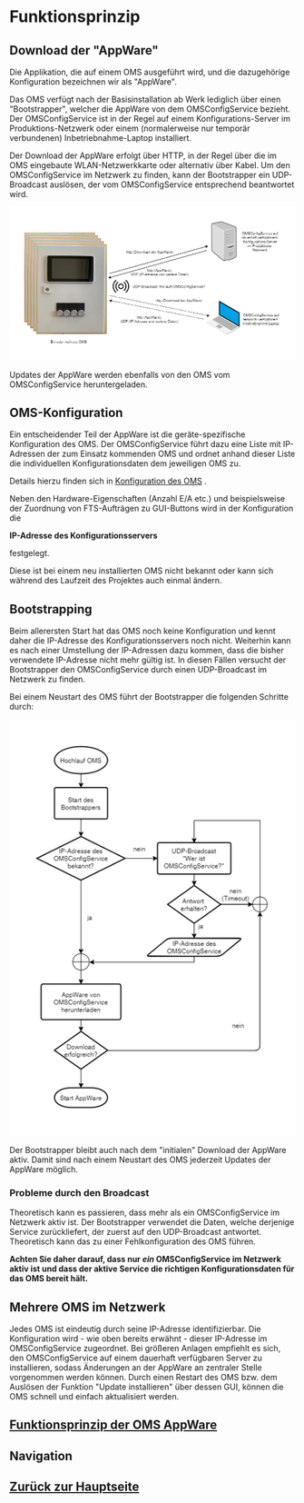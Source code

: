 # Funktionsprinzip

## Download der "AppWare"

Die Applikation, die auf einem OMS ausgeführt wird, und die dazugehörige Konfiguration bezeichnen wir als "AppWare". 

Das OMS verfügt nach der Basisinstallation ab Werk lediglich über einen "Bootstrapper", welcher die AppWare von dem OMSConfigService bezieht. Der OMSConfigService ist in der Regel auf einem Konfigurations-Server im Produktions-Netzwerk oder einem (normalerweise nur temporär verbundenen) Inbetriebnahme-Laptop installiert.  

Der Download der AppWare erfolgt über HTTP, in der Regel über die im OMS eingebaute WLAN-Netzwerkkarte oder alternativ über Kabel. Um den OMSConfigService im Netzwerk zu finden, kann der Bootstrapper ein UDP-Broadcast auslösen, der vom OMSConfigService entsprechend beantwortet wird.

![Verbindung zum OMSConfigService](./OMSOverview.png?raw=true "Verbindung zu einem Server mit OMSConfigService")


Updates der AppWare werden ebenfalls von den OMS vom OMSConfigService heruntergeladen.

## OMS-Konfiguration
Ein entscheidender Teil der AppWare ist die geräte-spezifische Konfiguration des OMS. Der OMSConfigService führt dazu eine Liste mit IP-Adressen der zum Einsatz kommenden OMS und ordnet anhand dieser Liste die individuellen Konfigurationsdaten dem jeweiligen OMS zu.

Details hierzu finden sich in 
[Konfiguration des OMS](../configuration/configuration_main.md)
.

Neben den Hardware-Eigenschaften (Anzahl E/A etc.) und beispielsweise der Zuordnung von FTS-Aufträgen zu GUI-Buttons wird in der Konfiguration die 

  **IP-Adresse des Konfigurationsservers**

festgelegt.

Diese ist bei einem neu installierten OMS nicht bekannt oder kann sich während des Laufzeit des Projektes auch einmal ändern.

## Bootstrapping
Beim allerersten Start hat das OMS noch keine Konfiguration und kennt daher die IP-Adresse des Konfigurationsservers noch nicht. Weiterhin kann es nach einer Umstellung der IP-Adressen dazu kommen, dass die bisher verwendete IP-Adresse nicht mehr gültig ist. In diesen Fällen versucht der Bootstrapper den OMSConfigService durch einen UDP-Broadcast im Netzwerk zu finden. 

Bei einem Neustart des OMS führt der Bootstrapper die folgenden Schritte durch:

![Bootstrapping der AppWare](./BootstrapperFlow.png?raw=true "OMS Bootstrapping der AppWare")


Der Bootstrapper bleibt auch nach dem "initialen" Download der AppWare aktiv. Damit sind nach einem Neustart des OMS jederzeit Updates der AppWare möglich. 

### Probleme durch den Broadcast
Theoretisch kann es passieren, dass mehr als ein OMSConfigService im Netzwerk aktiv ist. Der Bootstrapper verwendet die Daten, welche derjenige Service zurückliefert, der zuerst auf den UDP-Broadcast antwortet. Theoretisch kann das zu einer Fehlkonfiguration des OMS führen. 

**Achten Sie daher darauf, dass nur *ein* OMSConfigService im Netzwerk aktiv ist und dass der aktive Service die richtigen Konfigurationsdaten für das OMS bereit hält.**

## Mehrere OMS im Netzwerk
Jedes OMS ist eindeutig durch seine IP-Adresse identifizierbar. Die Konfiguration wird - wie oben bereits erwähnt - dieser IP-Adresse im OMSConfigService zugeordnet. Bei größeren Anlagen empfiehlt es sich, den OMSConfigService auf einem dauerhaft verfügbaren Server zu installieren, sodass Änderungen an der AppWare an zentraler Stelle vorgenommen werden können. Durch einen Restart des OMS bzw. dem Auslösen der Funktion "Update installieren" über dessen GUI, können die OMS schnell und einfach aktualisiert werden.

## [Funktionsprinzip der OMS AppWare](./working_principle_appware.md)
## Navigation
## [Zurück zur Hauptseite](../README.md)